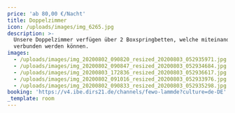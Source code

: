 ```yaml
---
price: 'ab 80,00 €/Nacht'
title: Doppelzimmer
icon: /uploads/images/img_6265.jpg
description: >-
  Unsere Doppelzimmer verfügen über 2 Boxspringbetten, welche miteinander
  verbunden werden können. 
images:
  - /uploads/images/img_20200802_090820_resized_20200803_052935971.jpg
  - /uploads/images/img_20200802_090847_resized_20200803_052934684.jpg
  - /uploads/images/img_20200803_172836_resized_20200803_052936617.jpg
  - /uploads/images/img_20200802_091016_resized_20200803_052933976.jpg
  - /uploads/images/img_20200802_090833_resized_20200803_052935298.jpg
booking: 'https://v4.ibe.dirs21.de/channels/fewo-lammde?culture=de-DE'
_template: room
---
```


